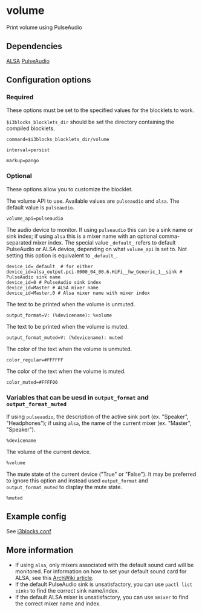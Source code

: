 # volume
Print volume using PulseAudio

## Dependencies
[ALSA](https://www.alsa-project.org/)
[PulseAudio](https://www.freedesktop.org/wiki/Software/PulseAudio/)

## Configuration options

### Required
These options must be set to the specified values for the blocklets to work.

`$i3blocks_blocklets_dir` should be set the directory containing the compiled blocklets.
```
command=$i3blocks_blocklets_dir/volume
```
```
interval=persist
```
```
markup=pango
```

### Optional
These options allow you to customize the blocklet.

The volume API to use. Available values are `pulseaudio` and `alsa`. The default value is `pulseaudio`.
```
volume_api=pulseaudio
```
The audio device to monitor. If using `pulseaudio` this can be a sink name or sink index; if using `alsa` this is a mixer name with an optional comma-separated mixer index. The special value `_default_` refers to default PulseAudio or ALSA device, depending on what `volume_api` is set to. Not setting this option is equivalent to `_default_`.
```
device_id=_default_ # for either
device_id=alsa_output.pci-0000_04_00.6.HiFi__hw_Generic_1__sink # PulseAudio sink name
device_id=0 # PulseAudio sink index
device_id=Master # ALSA mixer name
device_id=Master,0 # Alsa mixer name with mixer index
```
The text to be printed when the volume is unmuted.
```
output_format=V: (%devicename): %volume
```
The text to be printed when the volume is muted.
```
output_format_muted=V: (%devicename): muted
```
The color of the text when the volume is unmuted.
```
color_regular=#FFFFFF
```
The color of the text when the volume is muted.
```
color_muted=#FFFF00
```

### Variables that can be uesd in `output_format` and `output_format_muted`

If using `pulseaudio`, the description of the active sink port (ex. "Speaker", "Headphones"); if using `alsa`, the name of the current mixer (ex. "Master", "Speaker").
```
%devicename
```
The volume of the current device.
```
%volume
```
The mute state of the current device ("True" or "False"). It may be preferred to ignore this option and instead used `output_format` and `output_format_muted` to display the mute state.
```
%muted
```

## Example config
See [i3blocks.conf](i3blocks.conf)

## More information
- If using `alsa`, only mixers associated with the default sound card will be monitored. For information on how to set your default sound card for ALSA, see this [ArchWiki article](https://wiki.archlinux.org/title/Advanced_Linux_Sound_Architecture#Set_the_default_sound_card).
- If the default PulseAudio sink is unsatisfactory, you can use `pactl list sinks` to find the correct sink name/index.
- If the default ALSA mixer is unsatisfactory, you can use `amixer` to find the correct mixer name and index.
